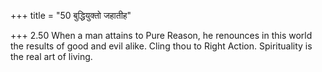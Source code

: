 +++
title = "50 बुद्धियुक्तो जहातीह"

+++
2.50 When a man attains to Pure Reason, he renounces in this world the
results of good and evil alike. Cling thou to Right Action. Spirituality
is the real art of living.
